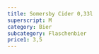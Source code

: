 ```yaml
---
title: Somersby Cider 0,33l
superscript: M
category: Bier
subcategory: Flaschenbier
price1: 3,5
---
```

